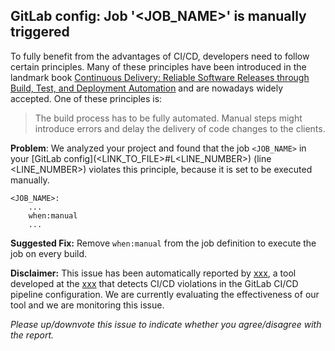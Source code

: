 GitLab config: Job '<JOB_NAME>' is manually triggered
---
To fully benefit from the advantages of CI/CD, developers need to follow certain principles. Many of these principles have been introduced in the landmark book [Continuous Delivery: Reliable Software Releases through Build, Test, and Deployment Automation](https://www.oreilly.com/library/view/continuous-delivery-reliable/9780321670250/) and are nowadays widely accepted. One of these principles is:

> The build process has to be fully automated. 
Manual steps might introduce errors and delay the delivery of code changes to the clients.

**Problem**: We analyzed your project and found that the job `<JOB_NAME>` in your [GitLab config](<LINK_TO_FILE>#L<LINE_NUMBER>) (line <LINE_NUMBER>) violates this principle, because it is set to be executed manually.

```
<JOB_NAME>:
    ...
    when:manual
    ...
```

**Suggested Fix:** Remove ```when:manual``` from the job definition to execute the job on every build.

**Disclaimer:**
This issue has been automatically reported by [xxx](xxx), a tool developed at the [xxx](xxx) that detects CI/CD violations in the GitLab CI/CD pipeline configuration.
We are currently evaluating the effectiveness of our tool and we are monitoring this issue.

*Please up/downvote this issue to indicate whether you agree/disagree with the report.*